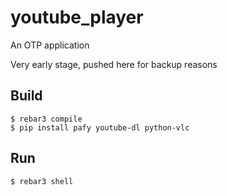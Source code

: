 youtube_player
=====

An OTP application

Very early stage, pushed here for backup reasons

Build
-----

    $ rebar3 compile
    $ pip install pafy youtube-dl python-vlc

Run
---

    $ rebar3 shell